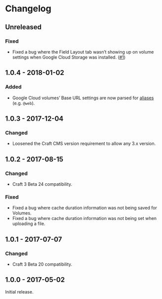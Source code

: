 Changelog
=========

## Unreleased

### Fixed
- Fixed a bug where the Field Layout tab wasn’t showing up on volume settings when Google Cloud Storage was installed. ([#1](https://github.com/craftcms/google-cloud/issues/1))

## 1.0.4 - 2018-01-02

### Added
- Google Cloud volumes’ Base URL settings are now parsed for [aliases](http://www.yiiframework.com/doc-2.0/guide-concept-aliases.html) (e.g. `@web`).

## 1.0.3 - 2017-12-04

### Changed
- Loosened the Craft CMS version requirement to allow any 3.x version.

## 1.0.2 - 2017-08-15

### Changed
- Craft 3 Beta 24 compatibility.

### Fixed
- Fixed a bug where cache duration information was not being saved for Volumes.
- Fixed a bug where cache duration information was not being set when uploading a file.

## 1.0.1 - 2017-07-07

### Changed
- Craft 3 Beta 20 compatibility.

## 1.0.0 - 2017-05-02

Initial release.
